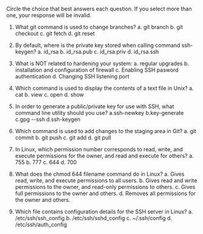 Circle the choice that best answers each question. If you select more than one, your response will be invalid.

1. What git command is used to change branches?
   a. git branch <name>
   b. git checkout
   c. git fetch
   d. git reset

2. By default, where is the private key stored when calling command ssh-keygen? 
   a. id_rsa
   b. id_rsa.pub
   c. id_rsa.priv
   d. id_rsa.ssh

3. What is NOT related to hardening your system:
   a. regular upgrades
   b. installation and configuration of firewall
   c. Enabling SSH pasword authentication
   d. Changing SSH listening port

4. Which command is used to display the contents of a text file in Unix?
   a. cat
   b. view
   c. open
   d. show

5. In order to generate a public/private key for use with SSH, what command line utility should you use?
   a.ssh-newkey 
   b.key-generate
   c.gpg --ssh
   d.ssh-keygen

6. Which command is used to add changes to the staging area in Git?
   a. git commit
   b. git push
   c. git add
   d. git pull

7. In Linux, which permission number corresponds to read, write, and execute permissions for the owner, and read and execute for others?
   a. 755
   b. 777
   c. 644
   d. 700

8. What does the chmod 644 filename command do in Linux?
   a. Gives read, write, and execute permissions to all users.
   b. Gives read and write permissions to the owner, and read-only permissions to others.
   c. Gives full permissions to the owner and others.
   d. Removes all permissions for the owner and others.

9. Which file contains configuration details for the SSH server in Linux?
   a. /etc/ssh/ssh_config
   b. /etc/ssh/sshd_config
   c. ~/.ssh/config
   d. /etc/ssh/auth_config
